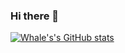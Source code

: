 ### Hi there 👋

[![Whale's's GitHub stats](https://github-readme-stats.vercel.app/api?username=WhaleWellWell)](https://github.com/WhaleWellWell/github-readme-stats)
